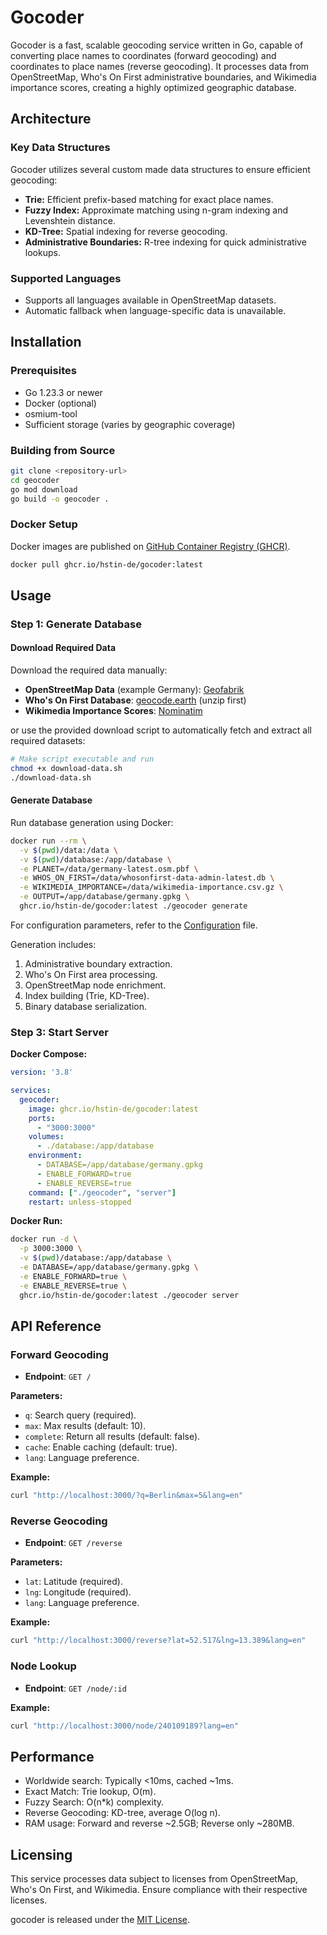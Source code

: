# Gocoder

Gocoder is a fast, scalable geocoding service written in Go, capable of converting place names to coordinates (forward geocoding) and coordinates to place names (reverse geocoding). It processes data from OpenStreetMap, Who's On First administrative boundaries, and Wikimedia importance scores, creating a highly optimized geographic database.

## Architecture

### Key Data Structures

Gocoder utilizes several custom made data structures to ensure efficient geocoding:

* **Trie:** Efficient prefix-based matching for exact place names.
* **Fuzzy Index:** Approximate matching using n-gram indexing and Levenshtein distance.
* **KD-Tree:** Spatial indexing for reverse geocoding.
* **Administrative Boundaries:** R-tree indexing for quick administrative lookups.

### Supported Languages

* Supports all languages available in OpenStreetMap datasets.
* Automatic fallback when language-specific data is unavailable.

## Installation

### Prerequisites

* Go 1.23.3 or newer
* Docker (optional)
* osmium-tool
* Sufficient storage (varies by geographic coverage)

### Building from Source

```bash
git clone <repository-url>
cd geocoder
go mod download
go build -o geocoder .
```

### Docker Setup

Docker images are published on [GitHub Container Registry (GHCR)](https://ghcr.io/hstin-de/gocoder).

```bash
docker pull ghcr.io/hstin-de/gocoder:latest
```

## Usage

### Step 1: Generate Database

#### Download Required Data

Download the required data manually:

* **OpenStreetMap Data** (example Germany): [Geofabrik](https://download.geofabrik.de/europe/germany-latest.osm.pbf)
* **Who's On First Database**: [geocode.earth](https://data.geocode.earth/wof/dist/sqlite/whosonfirst-data-admin-latest.db.bz2) (unzip first)
* **Wikimedia Importance Scores**: [Nominatim](https://nominatim.org/data/wikimedia-importance.csv.gz)

or use the provided download script to automatically fetch and extract all required datasets:

```bash
# Make script executable and run
chmod +x download-data.sh
./download-data.sh
```

#### Generate Database

Run database generation using Docker:

```bash
docker run --rm \
  -v $(pwd)/data:/data \
  -v $(pwd)/database:/app/database \
  -e PLANET=/data/germany-latest.osm.pbf \
  -e WHOS_ON_FIRST=/data/whosonfirst-data-admin-latest.db \
  -e WIKIMEDIA_IMPORTANCE=/data/wikimedia-importance.csv.gz \
  -e OUTPUT=/app/database/germany.gpkg \
  ghcr.io/hstin-de/gocoder:latest ./geocoder generate
```

For configuration parameters, refer to the [Configuration](CONFIGURATION.md) file.

Generation includes:

1. Administrative boundary extraction.
2. Who's On First area processing.
3. OpenStreetMap node enrichment.
4. Index building (Trie, KD-Tree).
5. Binary database serialization.

### Step 3: Start Server

**Docker Compose:**

```yaml
version: '3.8'

services:
  geocoder:
    image: ghcr.io/hstin-de/gocoder:latest
    ports:
      - "3000:3000"
    volumes:
      - ./database:/app/database
    environment:
      - DATABASE=/app/database/germany.gpkg
      - ENABLE_FORWARD=true
      - ENABLE_REVERSE=true
    command: ["./geocoder", "server"]
    restart: unless-stopped
```

**Docker Run:**

```bash
docker run -d \
  -p 3000:3000 \
  -v $(pwd)/database:/app/database \
  -e DATABASE=/app/database/germany.gpkg \
  -e ENABLE_FORWARD=true \
  -e ENABLE_REVERSE=true \
  ghcr.io/hstin-de/gocoder:latest ./geocoder server
```

## API Reference

### Forward Geocoding

* **Endpoint**: `GET /`

**Parameters:**

* `q`: Search query (required).
* `max`: Max results (default: 10).
* `complete`: Return all results (default: false).
* `cache`: Enable caching (default: true).
* `lang`: Language preference.

**Example:**

```bash
curl "http://localhost:3000/?q=Berlin&max=5&lang=en"
```

### Reverse Geocoding

* **Endpoint**: `GET /reverse`

**Parameters:**

* `lat`: Latitude (required).
* `lng`: Longitude (required).
* `lang`: Language preference.

**Example:**

```bash
curl "http://localhost:3000/reverse?lat=52.517&lng=13.389&lang=en"
```

### Node Lookup

* **Endpoint**: `GET /node/:id`

**Example:**

```bash
curl "http://localhost:3000/node/240109189?lang=en"
```

## Performance

* Worldwide search: Typically <10ms, cached ~1ms.
* Exact Match: Trie lookup, O(m).
* Fuzzy Search: O(n*k) complexity.
* Reverse Geocoding: KD-tree, average O(log n).
* RAM usage: Forward and reverse ~2.5GB; Reverse only ~280MB.

## Licensing

This service processes data subject to licenses from OpenStreetMap, Who's On First, and Wikimedia. Ensure compliance with their respective licenses.

gocoder is released under the [MIT License](LICENSE).